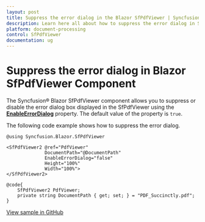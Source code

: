```yaml
---
layout: post
title: Suppress the error dialog in the Blazor SfPdfViewer | Syncfusion
description: Learn here all about how to suppress the error dialog in Syncfusion Blazor SfPdfViewer component and more.
platform: document-processing
control: SfPdfViewer
documentation: ug
---
```


# Suppress the error dialog in Blazor SfPdfViewer Component

The Syncfusion&reg; Blazor SfPdfViewer component allows you to suppress or disable the error dialog box displayed in the SfPdfViewer using the [**EnableErrorDialog**](https://help.syncfusion.com/cr/blazor/Syncfusion.Blazor.SfPdfViewer.PdfViewerBase.html#Syncfusion_Blazor_SfPdfViewer_PdfViewerBase_EnableErrorDialog) property. The default value of the property is `true`.

The following code example shows how to suppress the error dialog.

```cshtml
@using Syncfusion.Blazor.SfPdfViewer

<SfPdfViewer2 @ref="PdfViewer"
              DocumentPath="@DocumentPath"
              EnableErrorDialog="false"
              Height="100%"
              Width="100%">
</SfPdfViewer2>

@code{
    SfPdfViewer2 PdfViewer;
    private string DocumentPath { get; set; } = "PDF_Succinctly.pdf";
}
```
 
[View sample in GitHub](https://github.com/SyncfusionExamples/blazor-pdf-viewer-examples/tree/master/Common/Supress%20the%20Error%20Dialog)